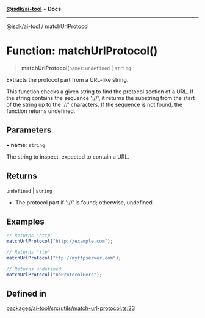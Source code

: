 [**@isdk/ai-tool**](../README.md) • **Docs**

***

[@isdk/ai-tool](../globals.md) / matchUrlProtocol

# Function: matchUrlProtocol()

> **matchUrlProtocol**(`name`): `undefined` \| `string`

Extracts the protocol part from a URL-like string.

This function checks a given string to find the protocol section of a URL.
If the string contains the sequence '://', it returns the substring from the start of the string
up to the '//' characters. If the sequence is not found, the function returns undefined.

## Parameters

• **name**: `string`

The string to inspect, expected to contain a URL.

## Returns

`undefined` \| `string`

- The protocol part if '://' is found; otherwise, undefined.

## Examples

```ts
// Returns "http"
matchUrlProtocol("http://example.com");
```

```ts
// Returns "ftp"
matchUrlProtocol("ftp://myftpserver.com");
```

```ts
// Returns undefined
matchUrlProtocol("noProtocolHere");
```

## Defined in

[packages/ai-tool/src/utils/match-url-protocol.ts:23](https://github.com/isdk/ai-tool.js/blob/37ada542a786fbbc770f2d61beb564f6e603941d/src/utils/match-url-protocol.ts#L23)
